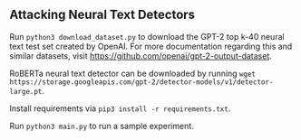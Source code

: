 ## Attacking Neural Text Detectors

Run ``python3 download_dataset.py`` to download the GPT-2 top k-40 neural text test set created by OpenAI. For more documentation regarding this and similar datasets, visit https://github.com/openai/gpt-2-output-dataset.

RoBERTa neural text detector can be downloaded by running ``wget https://storage.googleapis.com/gpt-2/detector-models/v1/detector-large.pt``.

Install requirements via ``pip3 install -r requirements.txt``.

Run ``python3 main.py`` to run a sample experiment.


